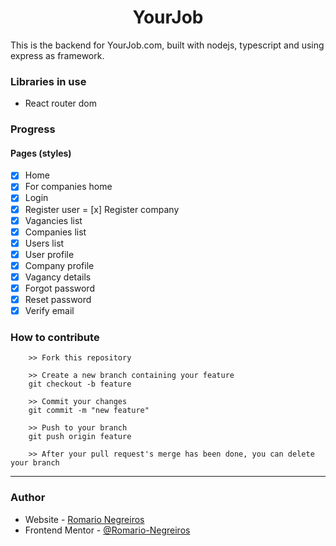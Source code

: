 <h1 align="center">YourJob</h1>

This is the backend for YourJob.com, built with nodejs, typescript and using express as framework.

### Libraries in use

- React router dom

### Progress

#### Pages (styles)
- [x] Home
- [x] For companies home
- [x] Login
- [x] Register user
= [x] Register company
- [x] Vagancies list
- [x] Companies list
- [x] Users list
- [x] User profile
- [x] Company profile
- [x] Vagancy details
- [x] Forgot password
- [x] Reset password
- [x] Verify email

### How to contribute

```
    >> Fork this repository

    >> Create a new branch containing your feature
    git checkout -b feature

    >> Commit your changes
    git commit -m "new feature"

    >> Push to your branch
    git push origin feature

    >> After your pull request's merge has been done, you can delete your branch

```

---

### Author

- Website - [Romario Negreiros](https://romario-negreiros.github.io/Romario-frontend/)
- Frontend Mentor - [@Romario-Negreiros](https://www.frontendmentor.io/profile/Romario-Negreiros)